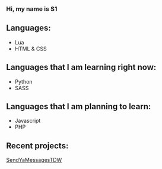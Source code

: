 
### Hi, my name is S1

## Languages:

- Lua
- HTML & CSS

## Languages that I am learning right now:

- Python
- SASS

## Languages that I am planning to learn:

- Javascript
- PHP

## Recent projects:
[SendYaMessagesTDW](https://github.com/Sourcs/SendYaMessageTDW)

<!--
**S1RRZ/S1RRZ** is a ✨ _special_ ✨ repository because its `README.md` (this file) appears on your GitHub profile.

Here are some ideas to get you started:

